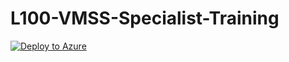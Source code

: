 # L100-VMSS-Specialist-Training

[![Deploy to Azure](https://aka.ms/deploytoazurebutton)](https://portal.azure.com/#create/Microsoft.Template/uri/https%3A%2F%2Fraw.githubusercontent.com%2Fkmccullagh19%2FLabTesting%2Fmain%2Ftemplatetest.json)
